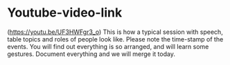 # Youtube-video-link
(https://youtu.be/UF3HWFgr3_o)  This is how a typical session with speech, table topics and roles of people look like. Please note the time-stamp of the events. You will find out everything is so arranged, and will learn some gestures. Document everything and we will merge it today.
